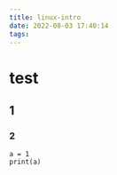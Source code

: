 ```yaml
---
title: linux-intro
date: 2022-08-03 17:40:14
tags:
---
```


# test

## 1

### 2

```python3
a = 1
print(a)
```
